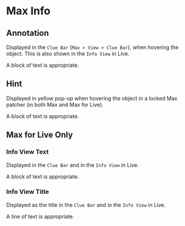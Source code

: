 # Max Info

## Annotation

Displayed in the `Clue Bar` (`Max > View > Clue Bar`), when hovering the object. This is also shown in the `Info View` in Live.

A block of text is appropriate.

## Hint

Displayed in yellow pop-up when hovering the object in a locked Max patcher (in both Max and Max for Live).

A block of text is appropriate.

## Max for Live Only

### Info View Text

Displayed in the `Clue Bar` and in the `Info View` in Live.

A block of text is appropriate.

### Info View Title

Displayed as the title in the `Clue Bar` and in the `Info View` in Live.

A line of text is appropriate.
